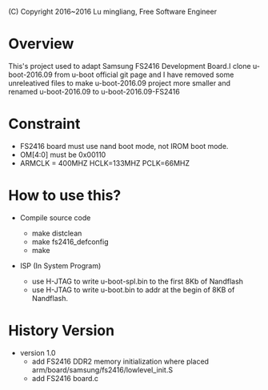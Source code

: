 
(C) Copyright 2016~2016 
Lu mingliang, Free Software Engineer

# Overview
This's project used to adapt Samsung FS2416 Development Board.I clone
u-boot-2016.09 from u-boot official git page and I have removed some
unreleatived files to make u-boot-2016.09 project more smaller and renamed
u-boot-2016.09 to u-boot-2016.09-FS2416

# Constraint
- FS2416 board must use nand boot mode, not IROM boot mode.
- OM[4:0] must be 0x00110
- ARMCLK = 400MHZ HCLK=133MHZ PCLK=66MHZ

# How to use this?
- Compile source code
	- make distclean 
	- make fs2416_defconfig
	- make

- ISP (In System Program)
	- use H-JTAG to write u-boot-spl.bin to the first 8Kb of Nandflash
	- use H-JTAG to write u-boot.bin to addr at the begin of 8KB of Nandflash.

# History Version
- version 1.0 
	- add FS2416 DDR2 memory initialization where placed arm/board/samsung/fs2416/lowlevel_init.S
	- add FS2416 board.c 
